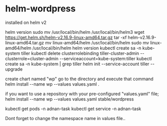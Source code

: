 # helm-wordpress
installed on helm v2

helm version
  sudo mv /usr/local/bin/helm  /usr/local/bin/helm3
  wget https://get.helm.sh/helm-v2.16.9-linux-amd64.tar.gz
  tar -xf helm-v2.16.9-linux-amd64.tar.gz
  mv linux-amd64/helm /usr/local/bin/helm
  sudo mv linux-amd64/helm /usr/local/bin/helm
  helm version
  kubectl create sa -n kube-system tiller
  kubectl delete clusterrolebinding tiller-cluster-admin --clusterrole=cluster-admin --serviceaccount=kube-system:tiller
  kubectl create sa -n kube-system  | grep tiller
  helm init --service-account tiller --upgrade
  
  create chart named "wp"
  go to the directory and execute that command
  helm install  --name wp --values values.yaml .
  
  if you want to use a repository with your pre-configured "values.yaml" file; 
  helm install  --name wp --values values.yaml stable/wordpress
  
  kubectl get pods -n adnan-task
  kubectl get service -n adnan-task
  
  Dont forget to change the namespace name in values file..
